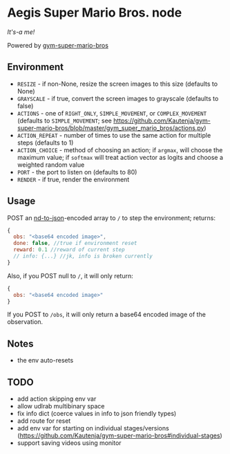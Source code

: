 # Aegis Super Mario Bros. node
*It's-a me!*

Powered by [gym-super-mario-bros](https://github.com/Kautenja/gym-super-mario-bros)

## Environment
- `RESIZE` - if non-None, resize the screen images to this size (defaults to None)
- `GRAYSCALE` - if true, convert the screen images to grayscale (defaults to false)
- `ACTIONS` - one of `RIGHT_ONLY`, `SIMPLE_MOVEMENT`, or `COMPLEX_MOVEMENT` (defaults to `SIMPLE_MOVEMENT`; see https://github.com/Kautenja/gym-super-mario-bros/blob/master/gym_super_mario_bros/actions.py)
- `ACTION_REPEAT` - number of times to use the same action for multiple steps (defaults to 1)
- `ACTION_CHOICE` - method of choosing an action; if `argmax`, will choose the maximum value; if `softmax` will treat action vector as logits and choose a weighted random value
- `PORT` - the port to listen on (defaults to 80)
- `RENDER` - if true, render the environment

## Usage
POST an [nd-to-json](https://github.com/tehZevo/nd-to-json)-encoded array to `/` to step the environment; returns:
```js
{
  obs: "<base64 encoded image>",
  done: false, //true if environment reset
  reward: 0.1 //reward of current step
  // info: {...} //jk, info is broken currently
}
```
Also, if you POST null to `/`, it will only return:
```js
{
  obs: "<base64 encoded image>"
}
```
If you POST to `/obs`, it will only return a base64 encoded image of the observation.

## Notes
- the env auto-resets

## TODO
- add action skipping env var
- allow udlrab multibinary space
- fix info dict (coerce values in info to json friendly types)
- add route for reset
- add env var for starting on individual stages/versions (https://github.com/Kautenja/gym-super-mario-bros#individual-stages)
- support saving videos using monitor
